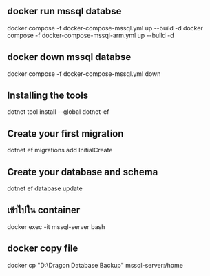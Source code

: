 ## docker run mssql databse
docker compose -f docker-compose-mssql.yml up --build  -d
docker compose -f docker-compose-mssql-arm.yml up --build  -d

## docker down mssql databse
docker compose -f docker-compose-mssql.yml down

## Installing the tools
dotnet tool install --global dotnet-ef

## Create your first migration
dotnet ef migrations add InitialCreate

## Create your database and schema
dotnet ef database update

## เข้าไปใน container
docker exec -it  mssql-server bash

## docker copy file
docker cp "D:\Dragon Database Backup" mssql-server:/home